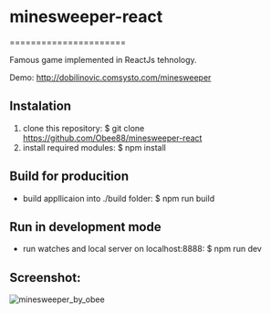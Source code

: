 # minesweeper-react
======================

Famous game implemented in ReactJs tehnology.

Demo: http://dobilinovic.comsysto.com/minesweeper

Instalation
-------------

1. clone this repository: $ git clone https://github.com/Obee88/minesweeper-react
2. install required modules: $ npm install

Build for producition
------------------------
* build appllicaion into ./build folder: $ npm run build 

Run in development mode
-------------------------
* run watches and local server on localhost:8888: $ npm run dev

Screenshot:
-------------
![minesweeper_by_obee](https://cloud.githubusercontent.com/assets/4610139/21764715/cbc9be74-d664-11e6-8565-151990f8cc57.png)
